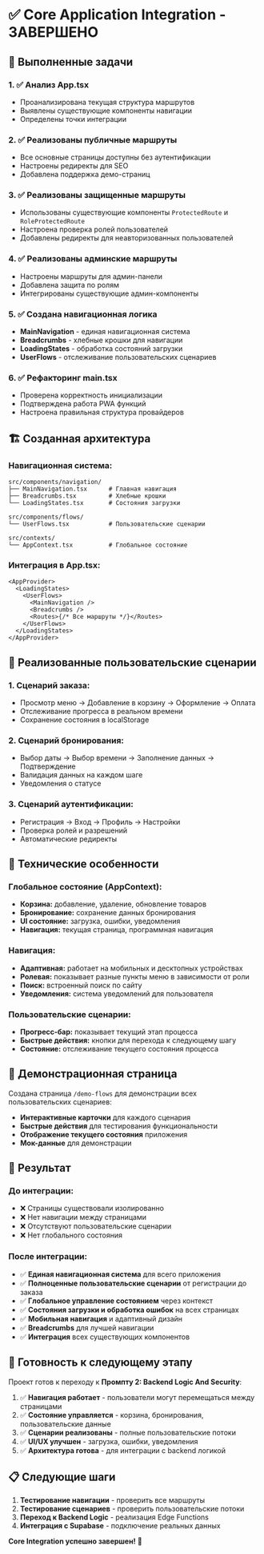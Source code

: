 # ✅ Core Application Integration - ЗАВЕРШЕНО

## 🎯 Выполненные задачи

### **1. ✅ Анализ App.tsx**

- Проанализирована текущая структура маршрутов
- Выявлены существующие компоненты навигации
- Определены точки интеграции

### **2. ✅ Реализованы публичные маршруты**

- Все основные страницы доступны без аутентификации
- Настроены редиректы для SEO
- Добавлена поддержка демо-страниц

### **3. ✅ Реализованы защищенные маршруты**

- Использованы существующие компоненты `ProtectedRoute` и `RoleProtectedRoute`
- Настроена проверка ролей пользователей
- Добавлены редиректы для неавторизованных пользователей

### **4. ✅ Реализованы админские маршруты**

- Настроены маршруты для админ-панели
- Добавлена защита по ролям
- Интегрированы существующие админ-компоненты

### **5. ✅ Создана навигационная логика**

- **MainNavigation** - единая навигационная система
- **Breadcrumbs** - хлебные крошки для навигации
- **LoadingStates** - обработка состояний загрузки
- **UserFlows** - отслеживание пользовательских сценариев

### **6. ✅ Рефакторинг main.tsx**

- Проверена корректность инициализации
- Подтверждена работа PWA функций
- Настроена правильная структура провайдеров

## 🏗️ Созданная архитектура

### **Навигационная система:**

```
src/components/navigation/
├── MainNavigation.tsx      # Главная навигация
├── Breadcrumbs.tsx         # Хлебные крошки
└── LoadingStates.tsx       # Состояния загрузки

src/components/flows/
└── UserFlows.tsx           # Пользовательские сценарии

src/contexts/
└── AppContext.tsx          # Глобальное состояние
```

### **Интеграция в App.tsx:**

```tsx
<AppProvider>
  <LoadingStates>
    <UserFlows>
      <MainNavigation />
      <Breadcrumbs />
      <Routes>{/* Все маршруты */}</Routes>
    </UserFlows>
  </LoadingStates>
</AppProvider>
```

## 🎯 Реализованные пользовательские сценарии

### **1. Сценарий заказа:**

- Просмотр меню → Добавление в корзину → Оформление → Оплата
- Отслеживание прогресса в реальном времени
- Сохранение состояния в localStorage

### **2. Сценарий бронирования:**

- Выбор даты → Выбор времени → Заполнение данных → Подтверждение
- Валидация данных на каждом шаге
- Уведомления о статусе

### **3. Сценарий аутентификации:**

- Регистрация → Вход → Профиль → Настройки
- Проверка ролей и разрешений
- Автоматические редиректы

## 🔧 Технические особенности

### **Глобальное состояние (AppContext):**

- **Корзина:** добавление, удаление, обновление товаров
- **Бронирование:** сохранение данных бронирования
- **UI состояние:** загрузка, ошибки, уведомления
- **Навигация:** текущая страница, программная навигация

### **Навигация:**

- **Адаптивная:** работает на мобильных и десктопных устройствах
- **Ролевая:** показывает разные пункты меню в зависимости от роли
- **Поиск:** встроенный поиск по сайту
- **Уведомления:** система уведомлений для пользователя

### **Пользовательские сценарии:**

- **Прогресс-бар:** показывает текущий этап процесса
- **Быстрые действия:** кнопки для перехода к следующему шагу
- **Состояние:** отслеживание текущего состояния процесса

## 📱 Демонстрационная страница

Создана страница `/demo-flows` для демонстрации всех пользовательских сценариев:

- **Интерактивные карточки** для каждого сценария
- **Быстрые действия** для тестирования функциональности
- **Отображение текущего состояния** приложения
- **Мок-данные** для демонстрации

## 🚀 Результат

### **До интеграции:**

- ❌ Страницы существовали изолированно
- ❌ Нет навигации между страницами
- ❌ Отсутствуют пользовательские сценарии
- ❌ Нет глобального состояния

### **После интеграции:**

- ✅ **Единая навигационная система** для всего приложения
- ✅ **Полноценные пользовательские сценарии** от регистрации до заказа
- ✅ **Глобальное управление состоянием** через контекст
- ✅ **Состояния загрузки и обработка ошибок** на всех страницах
- ✅ **Мобильная навигация** и адаптивный дизайн
- ✅ **Breadcrumbs** для лучшей навигации
- ✅ **Интеграция** всех существующих компонентов

## 🎯 Готовность к следующему этапу

Проект готов к переходу к **Промпту 2: Backend Logic And Security**:

1. ✅ **Навигация работает** - пользователи могут перемещаться между страницами
2. ✅ **Состояние управляется** - корзина, бронирования, пользовательские данные
3. ✅ **Сценарии реализованы** - полные пользовательские потоки
4. ✅ **UI/UX улучшен** - загрузка, ошибки, уведомления
5. ✅ **Архитектура готова** - для интеграции с backend логикой

## 📋 Следующие шаги

1. **Тестирование навигации** - проверить все маршруты
2. **Тестирование сценариев** - проверить пользовательские потоки
3. **Переход к Backend Logic** - реализация Edge Functions
4. **Интеграция с Supabase** - подключение реальных данных

**Core Integration успешно завершен!** 🎉
